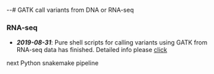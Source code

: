 --# GATK call variants from DNA or RNA-seq

### RNA-seq
* ***2019-08-31***: Pure shell scripts for calling variants using GATK from RNA-seq data has finished. Detailed info please [click](./GATK_RNA-seq/README.md)

next Python snakemake pipeline